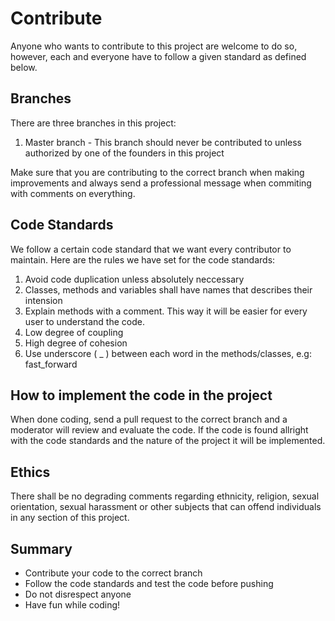 # Contribute
Anyone who wants to contribute to this project are welcome to do so,
however, each and everyone have to follow a given standard as defined below.


## Branches
There are three branches in this project:

1. Master branch - This branch should never be contributed to unless authorized by one of the founders in this project

Make sure that you are contributing to the correct branch when making improvements
and always send a professional message when commiting with comments on everything.

## Code Standards
We follow a certain code standard that we want every contributor to maintain. Here are the rules we have set
for the code standards:

1. Avoid code duplication unless absolutely neccessary
2. Classes, methods and variables shall have names that describes their intension
3. Explain methods with a comment. This way it will be easier for every user to understand the code.
4. Low degree of coupling
5. High degree of cohesion
6. Use underscore ( _ ) between each word in the methods/classes, e.g: fast_forward


## How to implement the code in the project
When done coding, send a pull request to the correct branch and a moderator will review and evaluate the code.
If the code is found allright with the code standards and the nature of the project it will be implemented.

## Ethics
There shall be no degrading comments regarding ethnicity, religion, sexual orientation, sexual harassment or other subjects
that can offend individuals in any section of this project.

## Summary
- Contribute your code to the correct branch
- Follow the code standards and test the code before pushing
- Do not disrespect anyone
- Have fun while coding!


